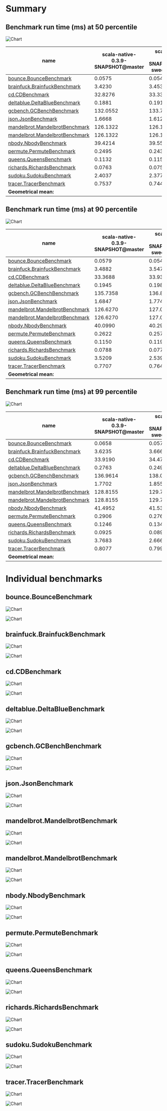 # Summary
## Benchmark run time (ms) at 50 percentile 
![Chart](relative_percentile_50.png)

|name | scala-native-0.3.9-SNAPSHOT@master | scala-native-0.3.9-SNAPSHOT@lazy-sweep-u@origin |  | scala-native-0.3.9-SNAPSHOT@concurrent-sweep-ur-advance-cursor@origin | |
| -- | -- | -- | -- | -- | -- |
|[bounce.BounceBenchmark](#bouncebouncebenchmark)|0.0575|0.0541|__-5.89%__|0.0587|+2.18%|
|[brainfuck.BrainfuckBenchmark](#brainfuckbrainfuckbenchmark)|3.4230|3.4534|+0.89%|3.4554|+0.95%|
|[cd.CDBenchmark](#cdcdbenchmark)|32.8276|33.3399|+1.56%|32.2956|__-1.62%__|
|[deltablue.DeltaBlueBenchmark](#deltabluedeltabluebenchmark)|0.1881|0.1918|+1.97%|0.1904|+1.23%|
|[gcbench.GCBenchBenchmark](#gcbenchgcbenchbenchmark)|132.0552|133.7696|+1.30%|138.5374|+4.91%|
|[json.JsonBenchmark](#jsonjsonbenchmark)|1.6668|1.6122|__-3.28%__|1.6076|__-3.55%__|
|[mandelbrot.MandelbrotBenchmark](#mandelbrotmandelbrotbenchmark)|126.1322|126.1819|+0.04%|126.0154|__-0.09%__|
|[mandelbrot.MandelbrotBenchmark](#mandelbrotmandelbrotbenchmark)|126.1322|126.1819|+0.04%|126.0154|__-0.09%__|
|[nbody.NbodyBenchmark](#nbodynbodybenchmark)|39.4214|39.5508|+0.33%|39.3958|__-0.06%__|
|[permute.PermuteBenchmark](#permutepermutebenchmark)|0.2495|0.2434|__-2.45%__|0.2025|__-18.84%__|
|[queens.QueensBenchmark](#queensqueensbenchmark)|0.1132|0.1159|+2.42%|0.1152|+1.76%|
|[richards.RichardsBenchmark](#richardsrichardsbenchmark)|0.0763|0.0758|__-0.65%__|0.0805|+5.52%|
|[sudoku.SudokuBenchmark](#sudokusudokubenchmark)|2.4037|2.3772|__-1.10%__|2.3831|__-0.86%__|
|[tracer.TracerBenchmark](#tracertracerbenchmark)|0.7537|0.7446|__-1.21%__|0.7696|+2.11%|
| __Geometrical mean:__|| |__-0.46%__| |__-0.63%__|
## Benchmark run time (ms) at 90 percentile 
![Chart](relative_percentile_90.png)

|name | scala-native-0.3.9-SNAPSHOT@master | scala-native-0.3.9-SNAPSHOT@lazy-sweep-u@origin |  | scala-native-0.3.9-SNAPSHOT@concurrent-sweep-ur-advance-cursor@origin | |
| -- | -- | -- | -- | -- | -- |
|[bounce.BounceBenchmark](#bouncebouncebenchmark)|0.0579|0.0547|__-5.66%__|0.0590|+1.90%|
|[brainfuck.BrainfuckBenchmark](#brainfuckbrainfuckbenchmark)|3.4882|3.5473|+1.69%|3.5374|+1.41%|
|[cd.CDBenchmark](#cdcdbenchmark)|33.3688|33.9358|+1.70%|32.6030|__-2.29%__|
|[deltablue.DeltaBlueBenchmark](#deltabluedeltabluebenchmark)|0.1945|0.1985|+2.04%|0.1959|+0.73%|
|[gcbench.GCBenchBenchmark](#gcbenchgcbenchbenchmark)|135.7358|136.8487|+0.82%|139.8356|+3.02%|
|[json.JsonBenchmark](#jsonjsonbenchmark)|1.6847|1.7749|+5.36%|1.6739|__-0.64%__|
|[mandelbrot.MandelbrotBenchmark](#mandelbrotmandelbrotbenchmark)|126.6270|127.0002|+0.29%|127.3087|+0.54%|
|[mandelbrot.MandelbrotBenchmark](#mandelbrotmandelbrotbenchmark)|126.6270|127.0002|+0.29%|127.3087|+0.54%|
|[nbody.NbodyBenchmark](#nbodynbodybenchmark)|40.0990|40.2983|+0.50%|39.8238|__-0.69%__|
|[permute.PermuteBenchmark](#permutepermutebenchmark)|0.2622|0.2571|__-1.97%__|0.2082|__-20.61%__|
|[queens.QueensBenchmark](#queensqueensbenchmark)|0.1150|0.1195|+3.88%|0.1167|+1.50%|
|[richards.RichardsBenchmark](#richardsrichardsbenchmark)|0.0788|0.0778|__-1.26%__|0.0822|+4.31%|
|[sudoku.SudokuBenchmark](#sudokusudokubenchmark)|3.5209|2.5393|__-27.88%__|2.5138|__-28.60%__|
|[tracer.TracerBenchmark](#tracertracerbenchmark)|0.7707|0.7647|__-0.77%__|0.7826|+1.54%|
| __Geometrical mean:__|| |__-1.86%__| |__-3.17%__|
## Benchmark run time (ms) at 99 percentile 
![Chart](relative_percentile_99.png)

|name | scala-native-0.3.9-SNAPSHOT@master | scala-native-0.3.9-SNAPSHOT@lazy-sweep-u@origin |  | scala-native-0.3.9-SNAPSHOT@concurrent-sweep-ur-advance-cursor@origin | |
| -- | -- | -- | -- | -- | -- |
|[bounce.BounceBenchmark](#bouncebouncebenchmark)|0.0658|0.0576|__-12.47%__|0.0619|__-5.82%__|
|[brainfuck.BrainfuckBenchmark](#brainfuckbrainfuckbenchmark)|3.6235|3.6662|+1.18%|3.6401|+0.46%|
|[cd.CDBenchmark](#cdcdbenchmark)|33.9190|34.4794|+1.65%|33.1191|__-2.36%__|
|[deltablue.DeltaBlueBenchmark](#deltabluedeltabluebenchmark)|0.2763|0.2491|__-9.86%__|0.2841|+2.82%|
|[gcbench.GCBenchBenchmark](#gcbenchgcbenchbenchmark)|136.9614|138.0611|+0.80%|143.1165|+4.49%|
|[json.JsonBenchmark](#jsonjsonbenchmark)|1.7702|1.8556|+4.83%|1.8256|+3.13%|
|[mandelbrot.MandelbrotBenchmark](#mandelbrotmandelbrotbenchmark)|128.8155|129.7462|+0.72%|129.6755|+0.67%|
|[mandelbrot.MandelbrotBenchmark](#mandelbrotmandelbrotbenchmark)|128.8155|129.7462|+0.72%|129.6755|+0.67%|
|[nbody.NbodyBenchmark](#nbodynbodybenchmark)|41.4952|41.5337|+0.09%|41.3500|__-0.35%__|
|[permute.PermuteBenchmark](#permutepermutebenchmark)|0.2906|0.2766|__-4.83%__|0.2406|__-17.23%__|
|[queens.QueensBenchmark](#queensqueensbenchmark)|0.1246|0.1341|+7.67%|0.1231|__-1.23%__|
|[richards.RichardsBenchmark](#richardsrichardsbenchmark)|0.0925|0.0895|__-3.23%__|0.0929|+0.40%|
|[sudoku.SudokuBenchmark](#sudokusudokubenchmark)|3.7683|2.6664|__-29.24%__|2.5828|__-31.46%__|
|[tracer.TracerBenchmark](#tracertracerbenchmark)|0.8077|0.7998|__-0.98%__|0.8265|+2.32%|
| __Geometrical mean:__|| |__-3.53%__| |__-3.64%__|
# Individual benchmarks
## bounce.BounceBenchmark
![Chart](percentile_bounce.BounceBenchmark.png)

![Chart](example_run_3_bounce.BounceBenchmark.png)

## brainfuck.BrainfuckBenchmark
![Chart](percentile_brainfuck.BrainfuckBenchmark.png)

![Chart](example_run_3_brainfuck.BrainfuckBenchmark.png)

## cd.CDBenchmark
![Chart](percentile_cd.CDBenchmark.png)

![Chart](example_run_3_cd.CDBenchmark.png)

## deltablue.DeltaBlueBenchmark
![Chart](percentile_deltablue.DeltaBlueBenchmark.png)

![Chart](example_run_3_deltablue.DeltaBlueBenchmark.png)

## gcbench.GCBenchBenchmark
![Chart](percentile_gcbench.GCBenchBenchmark.png)

![Chart](example_run_3_gcbench.GCBenchBenchmark.png)

## json.JsonBenchmark
![Chart](percentile_json.JsonBenchmark.png)

![Chart](example_run_3_json.JsonBenchmark.png)

## mandelbrot.MandelbrotBenchmark
![Chart](percentile_mandelbrot.MandelbrotBenchmark.png)

![Chart](example_run_3_mandelbrot.MandelbrotBenchmark.png)

## mandelbrot.MandelbrotBenchmark
![Chart](percentile_mandelbrot.MandelbrotBenchmark.png)

![Chart](example_run_3_mandelbrot.MandelbrotBenchmark.png)

## nbody.NbodyBenchmark
![Chart](percentile_nbody.NbodyBenchmark.png)

![Chart](example_run_3_nbody.NbodyBenchmark.png)

## permute.PermuteBenchmark
![Chart](percentile_permute.PermuteBenchmark.png)

![Chart](example_run_3_permute.PermuteBenchmark.png)

## queens.QueensBenchmark
![Chart](percentile_queens.QueensBenchmark.png)

![Chart](example_run_3_queens.QueensBenchmark.png)

## richards.RichardsBenchmark
![Chart](percentile_richards.RichardsBenchmark.png)

![Chart](example_run_3_richards.RichardsBenchmark.png)

## sudoku.SudokuBenchmark
![Chart](percentile_sudoku.SudokuBenchmark.png)

![Chart](example_run_3_sudoku.SudokuBenchmark.png)

## tracer.TracerBenchmark
![Chart](percentile_tracer.TracerBenchmark.png)

![Chart](example_run_3_tracer.TracerBenchmark.png)


